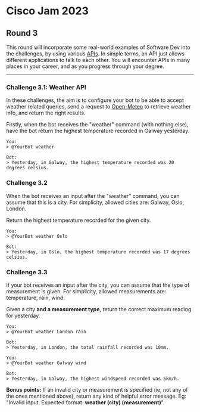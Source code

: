 # Cisco Jam 2023

## Round 3

This round will incorporate some real-world examples of Software Dev into the challenges, by using various [APIs](https://medium.com/@perrysetgo/what-exactly-is-an-api-69f36968a41f).
In simple terms, an API just allows different applications to talk to each other. You will encounter APIs in many places in your career, and as you progress through your degree.

---

### Challenge 3.1: Weather API

In these challenges, the aim is to configure your bot to be able to accept weather related queries, send a request to [Open-Meteo](https://open-meteo.com/en/docs/) to retrieve weather info, and return the right results.

Firstly, when the bot receives the "weather" command (with nothing else), have the bot return the highest temperature recorded in Galway yesterday.

```
You:
> @YourBot weather

Bot:
> Yesterday, in Galway, the highest temperature recorded was 20 degrees celsius.
```

### Challenge 3.2

When the bot receives an input after the "weather" command, you can assume that this is a city. For simplicity, allowed cities are: Galway, Oslo, London.

Return the highest temperature recorded for the given city.

```
You:
> @YourBot weather Oslo

Bot:
> Yesterday, in Oslo, the highest temperature recorded was 17 degrees celsius.
```

### Challenge 3.3

If your bot receives an input after the city, you can assume that the type of measurement is given. For simplicity, allowed measurements are: temperature, rain, wind.

Given a city **and a measurement type**, return the correct maximum reading for yesterday.

```
You:
> @YourBot weather London rain

Bot:
> Yesterday, in London, the total rainfall recorded was 10mm.
```

```
You:
> @YourBot weather Galway wind

Bot:
> Yesterday, in Galway, the highest windspeed recorded was 5km/h.
```

**Bonus points:** If an invalid city or measurement is specified (ie, not any of the ones mentioned above), return any kind of helpful error message. Eg: "Invalid input. Expected format: **weather (city) (measurement)**".
